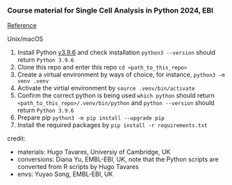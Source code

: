 ### Course material for Single Cell Analysis in Python 2024, EBI

[Reference](https://packaging.python.org/en/latest/guides/installing-using-pip-and-virtual-environments/#create-and-use-virtual-environments)

Unix/macOS

1. Install Python [v3.9.6](https://www.python.org/downloads/release/python-396/) and check installation `python3 --version` should return `Python 3.9.6`
2. Clone this repo and enter this repo `cd <path_to_this_repo>`
3. Create a virtual environment by ways of choice, for instance, `python3 -m venv .venv`
4. Activate the virtial environment by `source .venv/bin/activate`
5. Confirm the correct python is being used `which python` should return `<path_to_this_repo>/.venv/bin/python` and `python --version` should return `Python 3.9.6`
6. Prepare pip `python3 -m pip install --upgrade pip`
7. Install the required packages by `pip install -r requirements.txt`

credit:

- materials: Hugo Tavares, Universiy of Cambridge, UK
- conversions: Diana Yu, EMBL-EBI, UK, note that the Python scripts are converted from R scripts by Hugo Tavares
- envs: Yuyao Song, EMBL-EBI, UK
